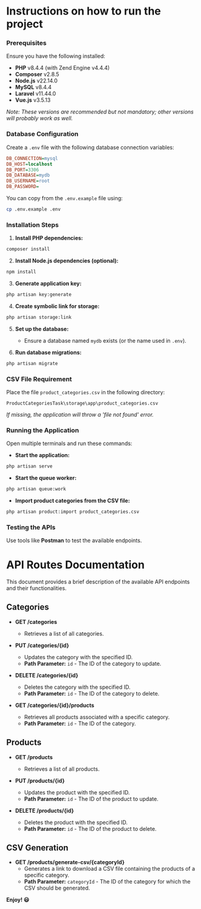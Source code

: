 # Instructions on how to run the project

### Prerequisites

Ensure you have the following installed:

- **PHP** v8.4.4 (with Zend Engine v4.4.4)
- **Composer** v2.8.5
- **Node.js** v22.14.0
- **MySQL** v8.4.4
- **Laravel** v11.44.0
- **Vue.js** v3.5.13

*Note: These versions are recommended but not mandatory; other versions will probably work as well.*

### Database Configuration

Create a `.env` file with the following database connection variables:

```ini
DB_CONNECTION=mysql
DB_HOST=localhost
DB_PORT=3306
DB_DATABASE=mydb
DB_USERNAME=root
DB_PASSWORD=
```

You can copy from the `.env.example` file using:
```bash
cp .env.example .env
```

### Installation Steps

1. **Install PHP dependencies:**
```bash
composer install
```

2. **Install Node.js dependencies (optional):**
```bash
npm install
```

3. **Generate application key:**
```bash
php artisan key:generate
```

4. **Create symbolic link for storage:**
```bash
php artisan storage:link
```

5. **Set up the database:**
   - Ensure a database named `mydb` exists (or the name used in `.env`).

6. **Run database migrations:**
```bash
php artisan migrate
```

### CSV File Requirement

Place the file `product_categories.csv` in the following directory:
```plaintext
ProductCategoriesTask\storage\app\product_categories.csv
```
*If missing, the application will throw a 'file not found' error.*

### Running the Application

Open multiple terminals and run these commands:

- **Start the application:**
```bash
php artisan serve
```

- **Start the queue worker:**
```bash
php artisan queue:work
```

- **Import product categories from the CSV file:**
```bash
php artisan product:import product_categories.csv
```

### Testing the APIs

Use tools like **Postman** to test the available endpoints.

# API Routes Documentation

This document provides a brief description of the available API endpoints and their functionalities.

## Categories

- **GET /categories**
  - Retrieves a list of all categories.

- **PUT /categories/{id}**
  - Updates the category with the specified ID.
  - **Path Parameter:** `id` - The ID of the category to update.

- **DELETE /categories/{id}**
  - Deletes the category with the specified ID.
  - **Path Parameter:** `id` - The ID of the category to delete.

- **GET /categories/{id}/products**
  - Retrieves all products associated with a specific category.
  - **Path Parameter:** `id` - The ID of the category.

## Products

- **GET /products**
  - Retrieves a list of all products.

- **PUT /products/{id}**
  - Updates the product with the specified ID.
  - **Path Parameter:** `id` - The ID of the product to update.

- **DELETE /products/{id}**
  - Deletes the product with the specified ID.
  - **Path Parameter:** `id` - The ID of the product to delete.

## CSV Generation

- **GET /products/generate-csv/{categoryId}**
  - Generates a link to download a CSV file containing the products of a specific category.
  - **Path Parameter:** `categoryId` - The ID of the category for which the CSV should be generated.


**Enjoy! 😃**
